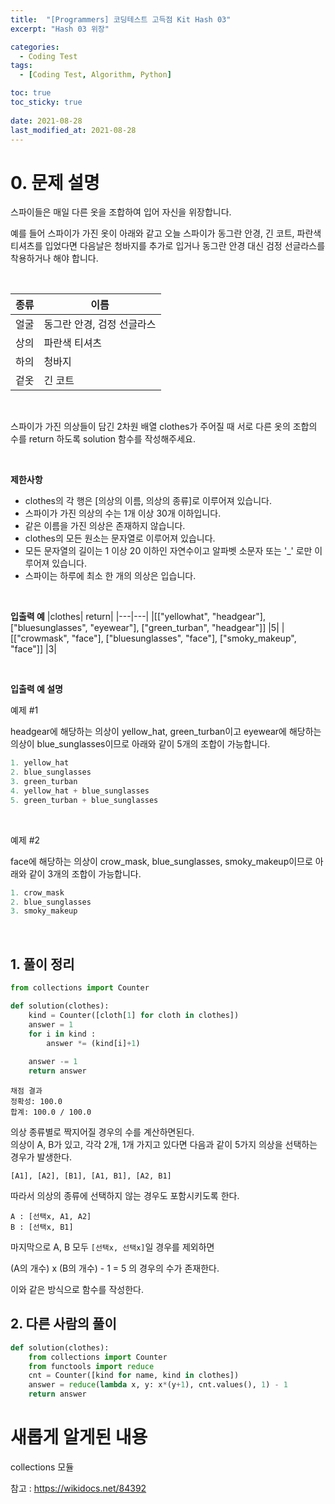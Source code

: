 ```yaml
---
title:  "[Programmers] 코딩테스트 고득점 Kit Hash 03"
excerpt: "Hash 03 위장"

categories:
  - Coding Test
tags:
  - [Coding Test, Algorithm, Python]

toc: true
toc_sticky: true
 
date: 2021-08-28
last_modified_at: 2021-08-28
---
```



# 0. 문제 설명

스파이들은 매일 다른 옷을 조합하여 입어 자신을 위장합니다.

예를 들어 스파이가 가진 옷이 아래와 같고 오늘 스파이가 동그란 안경, 긴 코트, 파란색 티셔츠를 입었다면 다음날은 청바지를 추가로 입거나 동그란 안경 대신 검정 선글라스를 착용하거나 해야 합니다.

<br>

|종류|	이름|
|---|---|
|얼굴|	동그란 안경, 검정 선글라스|
|상의|	파란색 티셔츠|
|하의|	청바지|
|겉옷|	긴 코트|

<br>

스파이가 가진 의상들이 담긴 2차원 배열 clothes가 주어질 때 서로 다른 옷의 조합의 수를 return 하도록 solution 함수를 작성해주세요.

<br>

**제한사항**
* clothes의 각 행은 [의상의 이름, 의상의 종류]로 이루어져 있습니다.
* 스파이가 가진 의상의 수는 1개 이상 30개 이하입니다.
* 같은 이름을 가진 의상은 존재하지 않습니다.
* clothes의 모든 원소는 문자열로 이루어져 있습니다.
* 모든 문자열의 길이는 1 이상 20 이하인 자연수이고 알파벳 소문자 또는 '_' 로만 이루어져 있습니다.
* 스파이는 하루에 최소 한 개의 의상은 입습니다.

<br>

**입출력 예**
|clothes|	return|
|---|---|
|[["yellowhat", "headgear"], ["bluesunglasses", "eyewear"], ["green_turban", "headgear"]]	|5|
|[["crowmask", "face"], ["bluesunglasses", "face"], ["smoky_makeup", "face"]]	|3|


<br>

**입출력 예 설명** 

예제 #1

headgear에 해당하는 의상이 yellow_hat, green_turban이고 eyewear에 해당하는 의상이 blue_sunglasses이므로 아래와 같이 5개의 조합이 가능합니다.

```python
1. yellow_hat
2. blue_sunglasses
3. green_turban
4. yellow_hat + blue_sunglasses
5. green_turban + blue_sunglasses
```

<br>

예제 #2

face에 해당하는 의상이 crow_mask, blue_sunglasses, smoky_makeup이므로 아래와 같이 3개의 조합이 가능합니다.

```python
1. crow_mask
2. blue_sunglasses
3. smoky_makeup
```

<br>

## 1. 풀이 정리

```python
from collections import Counter

def solution(clothes):
    kind = Counter([cloth[1] for cloth in clothes])
    answer = 1
    for i in kind :
        answer *= (kind[i]+1)
    
    answer -= 1
    return answer
```


```
채점 결과
정확성: 100.0
합계: 100.0 / 100.0
```

의상 종류별로 짝지어질 경우의 수를 계산하면된다.<br>
의상이 A, B가 있고, 각각 2개, 1개 가지고 있다면
다음과 같이 5가지 의상을 선택하는 경우가 발생한다.
```
[A1], [A2], [B1], [A1, B1], [A2, B1]
```

따라서 의상의 종류에 선택하지 않는 경우도 포함시키도록 한다.

```
A : [선택x, A1, A2]
B : [선택x, B1]
```
마지막으로 A, B 모두 `[선택x, 선택x]`일 경우를 제외하면

(A의 개수) x (B의 개수) - 1 = 5 의 경우의 수가 존재한다.

이와 같은 방식으로 함수를 작성한다.


## 2. 다른 사람의 풀이

```python
def solution(clothes):
    from collections import Counter
    from functools import reduce
    cnt = Counter([kind for name, kind in clothes])
    answer = reduce(lambda x, y: x*(y+1), cnt.values(), 1) - 1
    return answer

```



# 새롭게 알게된 내용

collections 모듈

참고 : https://wikidocs.net/84392

